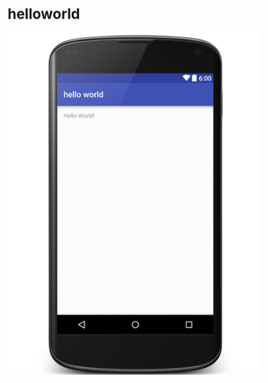 # helloworld
![](https://github.com/S-HChen/helloworld/blob/master/app/src/main/res/mipmap-mdpi/1.png)
